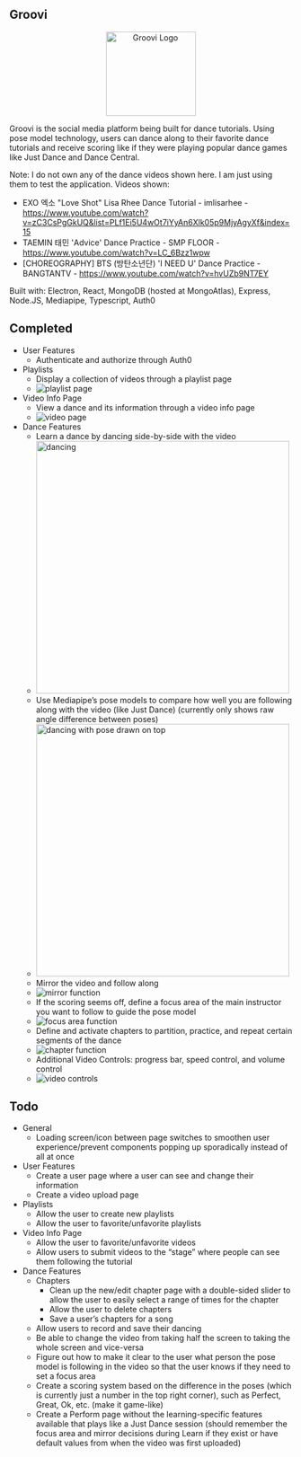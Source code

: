 ## Groovi

<div align="center">
	<img src="https://github.com/emil-velasquez/Groovi/blob/master/media/GrooviLogo.PNG" alt="Groovi Logo" width=160 height=150 />
</div>

Groovi is the social media platform being built for dance tutorials. Using pose model technology, users can dance along to their favorite dance tutorials and receive scoring like if they were playing popular dance games like Just Dance and Dance Central.

Note: I do not own any of the dance videos shown here. I am just using them to test the application.
Videos shown:
 - EXO 엑소 "Love Shot" Lisa Rhee Dance Tutorial - imlisarhee - https://www.youtube.com/watch?v=zC3CsPgGkUQ&list=PLf1Ei5U4wOt7iYyAn6Xlk05p9MjyAgyXf&index=15
 - TAEMIN 태민 'Advice' Dance Practice - SMP FLOOR - https://www.youtube.com/watch?v=LC_6Bzz1wpw
 - [CHOREOGRAPHY] BTS (방탄소년단) 'I NEED U' Dance Practice - BANGTANTV - https://www.youtube.com/watch?v=hvUZb9NT7EY

Built with: Electron, React, MongoDB (hosted at MongoAtlas), Express, Node.JS, Mediapipe, Typescript, Auth0

## Completed
- User Features
	- Authenticate and authorize through Auth0
- Playlists
	- Display a collection of videos through a playlist page
	- ![playlist page](https://media.giphy.com/media/CC85BBm2xItararUFy/giphy.gif)
- Video Info Page
	- View a dance and its information through a video info page
	- ![video page](https://media.giphy.com/media/yUyhaJoEbY8AVouLVP/giphy.gif)
- Dance Features
	- Learn a dance by dancing side-by-side with the video
	- <img src="https://github.com/emil-velasquez/Groovi/blob/master/media/GithubNoPosePicture.PNG" alt="dancing" width=450/>
	- Use Mediapipe’s pose models to compare how well you are following along with the video (like Just Dance) (currently only shows raw angle difference between poses)
	- <img src="https://github.com/emil-velasquez/Groovi/blob/master/media/GithubPose.PNG" alt="dancing with pose drawn on top" width=450/>
	- Mirror the video and follow along
	- ![mirror function](https://media.giphy.com/media/qsTKvZvuSz3pdA34Hs/giphy.gif)
	- If the scoring seems off, define a focus area of the main instructor you want to follow to guide the pose model
	- ![focus area function](https://media.giphy.com/media/OA2sDDDdXCIHDd5agv/giphy.gif)
	- Define and activate chapters to partition, practice, and repeat certain segments of the dance
	- ![chapter function](https://media.giphy.com/media/IdXxOWUEqHd8NPCXpF/giphy.gif)
	- Additional Video Controls: progress bar, speed control, and volume control
	- ![video controls](https://media.giphy.com/media/pfXDtGaAFQZGeJFBab/giphy.gif)

## Todo
- General
	- Loading screen/icon between page switches to smoothen user experience/prevent components popping up sporadically instead of all at once
- User Features
	- Create a user page where a user can see and change their information
	- Create a video upload page
- Playlists
	- Allow the user to create new playlists
	- Allow the user to favorite/unfavorite playlists
- Video Info Page
	- Allow the user to favorite/unfavorite videos
	- Allow users to submit videos to the “stage” where people can see them following the tutorial
- Dance Features
	- Chapters
		- Clean up the new/edit chapter page with a double-sided slider to allow the user to easily select a range of times for the chapter
		- Allow the user to delete chapters
		- Save a user’s chapters for a song
	- Allow users to record and save their dancing
	- Be able to change the video from taking half the screen to taking the whole screen and vice-versa
	- Figure out how to make it clear to the user what person the pose model is following in the video so that the user knows if they need to set a focus area
	- Create a scoring system based on the difference in the poses (which is currently just a number in the top right corner), such as Perfect, Great, Ok, etc. (make it game-like)
	- Create a Perform page without the learning-specific features available that plays like a Just Dance session (should remember the focus area and mirror decisions during Learn if they exist or have default values from when the video was first uploaded)
